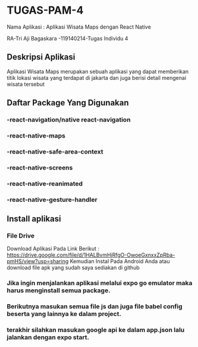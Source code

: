 # TUGAS-PAM-4
Nama Aplikasi : Aplikasi Wisata Maps dengan React Native


RA-Tri Aji Bagaskara -119140214-Tugas Individu 4

## Deskripsi Aplikasi
Aplikasi Wisata Maps merupakan sebuah aplikasi yang dapat memberikan titik lokasi wisata yang terdapat di jakarta dan juga berisi detail mengenai wisata tersebut




## Daftar Package Yang Digunakan
### -react-navigation/native react-navigation
### -react-native-maps
### -react-native-safe-area-context
### -react-native-screens
### -react-native-reanimated
### -react-native-gesture-handler




## Install aplikasi
### File Drive
Download Aplikasi Pada Link Berikut :
https://drive.google.com/file/d/1HALBvmHjRfgO-OwoeGxnxxZpRba-pmHS/view?usp=sharing
Kemudian Instal Pada Android Anda
atau
download file apk yang sudah saya sediakan di github



### Jika ingin menjalankan aplikasi melalui expo go emulator maka harus menginstall semua package.

### Berikutnya  masukan semua file js dan juga file babel config beserta yang lainnya ke dalam project.

### terakhir silahkan masukan google api ke dalam app.json lalu jalankan dengan expo start.




